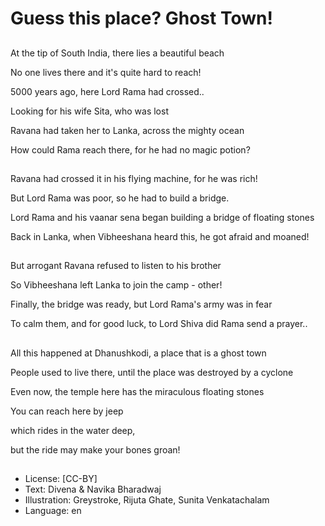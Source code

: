 # Guess this place? Ghost Town!

##
At the tip of South India, there lies a beautiful beach

No one lives there and it's quite hard to reach!

5000 years ago, here Lord Rama had crossed..

Looking for his wife Sita, who was lost

Ravana had taken her to Lanka, across the mighty ocean

How could Rama reach there, for he had no magic potion?

##
Ravana had crossed it in his flying machine, for he was rich!

But Lord Rama was poor, so he had to build a bridge.

Lord Rama and his vaanar sena began building a bridge of floating stones

Back in Lanka, when Vibheeshana heard this, he got afraid and moaned!

##
But arrogant Ravana refused to listen to his brother

So Vibheeshana left Lanka to join the camp - other!

Finally, the bridge was ready, but Lord Rama's army was in fear

To calm them, and for good luck, to Lord Shiva did Rama send a prayer..

##
All this happened at Dhanushkodi, a place that is a ghost town

People used to live there, until the place was destroyed by a cyclone

Even now, the temple here has the miraculous floating stones

You can reach here by jeep

which rides in the water deep,

but the ride may make your bones groan!

##
* License: [CC-BY]
* Text: Divena & Navika Bharadwaj
* Illustration: Greystroke, Rijuta Ghate, Sunita Venkatachalam
* Language: en
